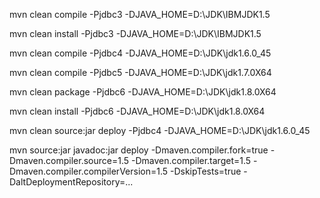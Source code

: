 mvn clean compile -Pjdbc3 -DJAVA_HOME=D:\JDK\IBMJDK1.5

mvn clean install -Pjdbc3 -DJAVA_HOME=D:\JDK\IBMJDK1.5

mvn clean compile -Pjdbc4 -DJAVA_HOME=D:\JDK\jdk1.6.0_45

mvn clean compile -Pjdbc5 -DJAVA_HOME=D:\JDK\jdk1.7.0X64


mvn clean package -Pjdbc6 -DJAVA_HOME=D:\JDK\jdk1.8.0X64


mvn clean install -Pjdbc6 -DJAVA_HOME=D:\JDK\jdk1.8.0X64

mvn clean source:jar deploy  -Pjdbc4 -DJAVA_HOME=D:\JDK\jdk1.6.0_45

mvn source:jar javadoc:jar deploy  -Dmaven.compiler.fork=true -Dmaven.compiler.source=1.5 -Dmaven.compiler.target=1.5 -Dmaven.compiler.compilerVersion=1.5  -DskipTests=true -DaltDeploymentRepository=...
